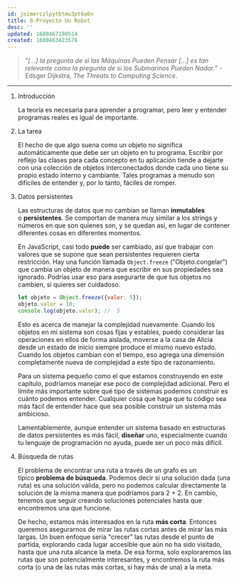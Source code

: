 ```yaml
---
id: joimerczlpytbtmu3pt6a6n
title: 8-Proyecto Un Robot
desc: ''
updated: 1680467190514
created: 1680463423578
---
```


> "*[...] la pregunta de si las Máquinas Pueden Pensar [...] es tan relevante como la pregunta de si los Submarinos Pueden Nadar.*" - Edsger Dijkstra, *The Threats to Computing Science*.

---

1. Introducción

    La teoría es necesaria para aprender a programar, pero leer y entender programas reales es igual de importante.

2. La tarea

    El hecho de que algo suena como un objeto no significa automáticamente que debe ser un objeto en tu programa. Escribir por reflejo las clases para cada concepto en tu aplicación tiende a dejarte con una colección de objetos interconectados donde cada uno tiene su propio estado interno y cambiante. Tales programas a menudo son difíciles de entender y, por lo tanto, fáciles de romper.

3. Datos persistentes

    Las estructuras de datos que no cambian se llaman **inmutables** o **persistentes**. Se comportan de manera muy similar a los strings y números en que son quienes son, y se quedan así, en lugar de contener diferentes cosas en diferentes momentos.

    En JavaScript, casi todo **puede** ser cambiado, así que trabajar con valores que se supone que sean persistentes requieren cierta restricción. Hay una función llamada `Object.freeze` ("Objeto.congelar") que cambia un objeto de manera que escribir en sus propiedades sea ignorado. Podrías usar eso para asegurarte de que tus objetos no cambien, si quieres ser cuidadoso.

    ```javascript
    let objeto = Object.freeze({valor: 5});
    objeto.valor = 10;
    console.log(objeto.valor); //  5
    ```

    Esto es acerca de manejar la complejidad nuevamente. Cuando los objetos en mi sistema son cosas fijas y estables, puedo considerar las operaciones en ellos de forma aislada, moverse a la casa de Alicia desde un estado de inicio siempre produce el mismo nuevo estado. Cuando los objetos cambian con el tiempo, eso agrega una dimensión completamente nueva de complejidad a este tipo de razonamiento.

    Para un sistema pequeño como el que estamos construyendo en este capítulo, podríamos manejar ese poco de complejidad adicional. Pero el límite más importante sobre qué tipo de sistemas podemos construir es cuánto podemos entender. Cualquier cosa que haga que tu código sea más fácil de entender hace que sea posible construir un sistema más ambicioso.

    Lamentablemente, aunque entender un sistema basado en estructuras de datos persistentes es más fácil, **diseñar** uno, especialmente cuando tu lenguaje de programación no ayuda, puede ser un poco más difícil.

4. Búsqueda de rutas

    El problema de encontrar una ruta a través de un grafo es un típico **problema de búsqueda**. Podemos decir si una solución dada (una ruta) es una solución válida, pero no podemos calcular directamente la solución de la misma manera que podríamos para 2 + 2. En cambio, tenemos que seguir creando soluciones potenciales hasta que encontremos una que funcione.

    De hecho, estamos más interesados en la ruta **más corta**. Entonces queremos asegurarnos de mirar las rutas cortas antes de mirar las más largas. Un buen enfoque sería "crecer" las rutas desde el punto de partida, explorando cada lugar accesible que aún no ha sido visitado, hasta que una ruta alcance la meta. De esa forma, solo exploraremos las rutas que son potencialmente interesantes, y encontremos la ruta más corta (o una de las rutas más cortas, si hay más de una) a la meta.